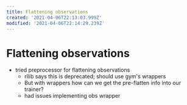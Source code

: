 ```yaml
---
title: Flattening observations
created: '2021-04-06T22:13:03.999Z'
modified: '2021-04-06T22:14:29.239Z'
---
```


# Flattening observations

- tried preprocessor for flattening observations
  - rllib says this is deprecated; should use gym's wrappers
  - But with wrappers how can we get the pre-flatten info into our trainer?
  - had issues implementing obs wrapper
